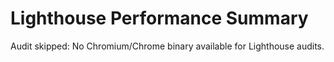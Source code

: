 # Lighthouse Performance Summary

Audit skipped: No Chromium/Chrome binary available for Lighthouse audits.

